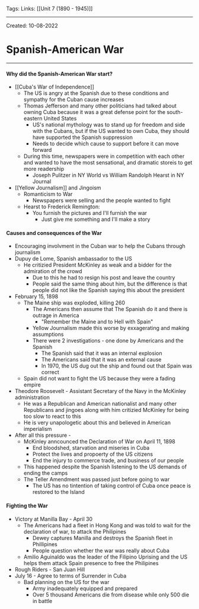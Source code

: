 Tags:
Links: [[Unit 7 (1890 - 1945)]]

---
Created: 10-08-2022
# Spanish-American War
---

#### Why did the Spanish-American War start?
- [[Cuba's War of Independence]]
	- The US is angry at the Spanish due to these conditions and sympathy for the Cuban cause increases
	- Thomas Jefferson and many other politicians had talked about owning Cuba because it was a great defense point for the south-eastern United States
		- US's national mythology was to stand up for freedom and side with the Cubans, but if the US wanted to own Cuba, they should have supported the Spanish suppression
		- Needs to decide which cause to support before it can move forward
	- During this time, newspapers were in competition with each other and wanted to have the most sensational, and dramatic storeis to get more readership
		- Joseph Pulitzer in NY World vs William Randolph Hearst in NY Journal
- [[Yellow Journalism]] and Jingoism
  - Romanticism to War
    - Newspapers were selling and the people wanted to fight
  - Hearst to Frederick Remington:
    - You furnish the pictures and I'll furnish the war
      - Just give me something and I'll make a story

#### Causes and consequences of the War
- Encouraging involvment in the Cuban war to help the Cubans through journalism
- Dupuy de Lome, Spanish ambassador to the US
	- He critizied President McKinley as weak and a bidder for the admiration of the crowd
		- Due to this he had to resign his post and leave the country
		- People said the same thing about him, but the difference is that people did not like the Spanish saying this about the president
- February 15, 1898
	- The Maine ship was exploded, killing 260
		- The Americans then assume that The Spanish do it and there is outrage in America
			- "Remember the Maine and to Hell with Spain"
		- Yellow Journalism made this worse by exxagerating and making assumptions
		- There were 2 investigations - one done by Americans and the Spanish
			- The Spanish said that it was an internal explosion
			- The Americans said that it was an external cause
			- In 1970, the US dug out the ship and found out that Spain was correct
	- Spain did not want to fight the US because they were a fading empire
- Theodore Roosevelt - Assistant Secretary of the Navy in the McKinley administration
	- He was a Republican and American nationalist and many other Republicans and jingoes along with him critizied McKinley for being too slow to react to this
	- He is very unapologetic about this and believed in American imperialism
- After all this pressure - 
	- McKinley anncounced the Declaration of War on April 11, 1898
		- End bloodshed, starvation and miseries in Cuba
		- Protect the lives and propoerty of the US citizens
		- End the injury to commerce trade, and business of our people
	- This happened despite the Spanish listening to the US demands of ending the camps
	- The Teller Amendment was passed just before going to war
		- The US has no tintention of taking control of Cuba once peace is restored to the Island

#### Fighting the War
- Victory at Manilla Bay - April 30
	- The Americans had a fleet in Hong Kong and was told to wait for the declaration of war, to attack the Philipines
		- Dewey captures Manilla and destroys the Spanish fleet in Phillipines
		- People question whether the war was really about Cuba
	- Amilio Aguinaldo was the leader of the Filipino Uprising and the US helps them attack Spain presence to free the Philipines
- Rough Riders - San Juan Hill
- July 16 - Agree to terms of Surrender in Cuba
	- Bad planning on the US for the war
		- Army inadequately equipped and prepared
		- Over 5 thousand Americans die from disease while only 500 die in battle